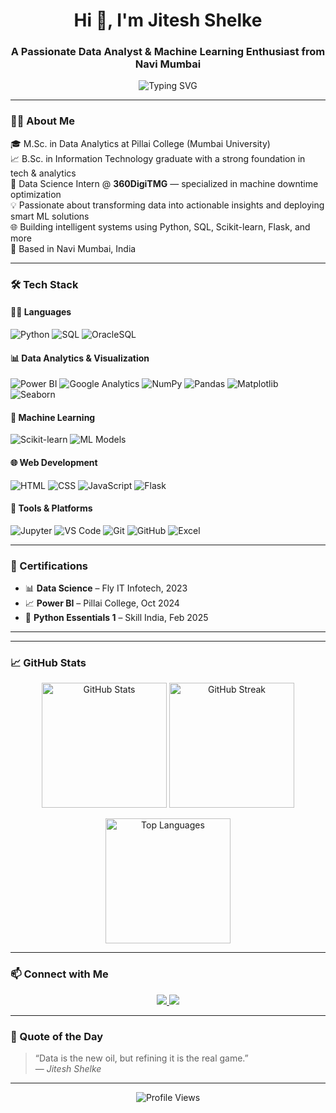 <!-- GitHub Profile README -->

<h1 align="center">Hi 👋, I'm Jitesh Shelke</h1>
<h3 align="center">A Passionate Data Analyst & Machine Learning Enthusiast from Navi Mumbai</h3>

<p align="center">
  <img src="https://readme-typing-svg.herokuapp.com?font=Fira+Code&weight=610&size=22&pause=1000&center=true&vCenter=true&width=600&lines=DDDDDDDData+Analyst+%7C+ML+Explorer+%7C+Python+%7C+Power+BI+%7C+SQL;Welcome+to+my+GitHub+profile!" alt="Typing SVG" />
</p>

---

### 🧑‍🎓 About Me

🎓 M.Sc. in Data Analytics at Pillai College (Mumbai University)  
📈 B.Sc. in Information Technology graduate with a strong foundation in tech & analytics  
💼 Data Science Intern @ **360DigiTMG** — specialized in machine downtime optimization  
💡 Passionate about transforming data into actionable insights and deploying smart ML solutions  
🌐 Building intelligent systems using Python, SQL, Scikit-learn, Flask, and more  
📍 Based in Navi Mumbai, India

---

### 🛠️ Tech Stack

#### 👨‍💻 Languages
![Python](https://img.shields.io/badge/-Python-3776AB?logo=python&logoColor=white&style=flat-square)
![SQL](https://img.shields.io/badge/-SQL-4479A1?logo=postgresql&logoColor=white&style=flat-square)
![OracleSQL](https://img.shields.io/badge/-OracleSQL-F80000?logo=oracle&logoColor=white&style=flat-square)

#### 📊 Data Analytics & Visualization
![Power BI](https://img.shields.io/badge/-Power%20BI-F2C811?logo=powerbi&logoColor=black&style=flat-square)
![Google Analytics](https://img.shields.io/badge/-Google%20Analytics-E37400?logo=googleanalytics&logoColor=white&style=flat-square)
![NumPy](https://img.shields.io/badge/-NumPy-013243?logo=numpy&logoColor=white&style=flat-square)
![Pandas](https://img.shields.io/badge/-Pandas-150458?logo=pandas&logoColor=white&style=flat-square)
![Matplotlib](https://img.shields.io/badge/-Matplotlib-20639B?logo=plotly&logoColor=white&style=flat-square)
![Seaborn](https://img.shields.io/badge/-Seaborn-2D3E50?style=flat-square)

#### 🤖 Machine Learning
![Scikit-learn](https://img.shields.io/badge/-Scikit--learn-F7931E?logo=scikit-learn&logoColor=white&style=flat-square)
![ML Models](https://img.shields.io/badge/-Regression|Classification|Clustering-blueviolet?style=flat-square)

#### 🌐 Web Development
![HTML](https://img.shields.io/badge/-HTML-E34F26?logo=html5&logoColor=white&style=flat-square)
![CSS](https://img.shields.io/badge/-CSS-1572B6?logo=css3&logoColor=white&style=flat-square)
![JavaScript](https://img.shields.io/badge/-JavaScript-F7DF1E?logo=javascript&logoColor=black&style=flat-square)
![Flask](https://img.shields.io/badge/-Flask-000000?logo=flask&logoColor=white&style=flat-square)


#### 💼 Tools & Platforms
![Jupyter](https://img.shields.io/badge/-Jupyter-F37626?logo=jupyter&logoColor=white&style=flat-square)
![VS Code](https://img.shields.io/badge/-VS%20Code-007ACC?logo=visual-studio-code&logoColor=white&style=flat-square)
![Git](https://img.shields.io/badge/-Git-F05032?logo=git&logoColor=white&style=flat-square)
![GitHub](https://img.shields.io/badge/-GitHub-181717?logo=github&logoColor=white&style=flat-square)
![Excel](https://img.shields.io/badge/-MS%20Excel-217346?logo=microsoft-excel&logoColor=white&style=flat-square)

---


### 📜 Certifications

- 📊 **Data Science** – Fly IT Infotech, 2023  
- 📈 **Power BI** – Pillai College, Oct 2024  
- 🐍 **Python Essentials 1** – Skill India, Feb 2025

---

---

### 📈 GitHub Stats

<p align="center">
  <img src="https://github-readme-stats.vercel.app/api?username=JiteshShelke&show_icons=true&theme=tokyonight" alt="GitHub Stats" height="200"/>
  <img src="https://github-readme-streak-stats.herokuapp.com/?user=JiteshShelke&theme=tokyonight" alt="GitHub Streak" height="200"/>
</p>

<p align="center">
  <img src="https://github-readme-stats.vercel.app/api/top-langs/?username=JiteshShelke&layout=compact&theme=tokyonight" alt="Top Languages" height="200"/>
</p>


---

### 📫 Connect with Me

<p align="center">
  <a href="https://www.linkedin.com/in/jitesh-shelke/" target="_blank">
    <img src="https://img.shields.io/badge/LinkedIn-blue?style=for-the-badge&logo=linkedin&logoColor=white" />
  </a>
  <a href="https://github.com/JiteshShelke" target="_blank">
    <img src="https://img.shields.io/badge/GitHub-black?style=for-the-badge&logo=github&logoColor=white" />
  </a>
</p>

---

### 💬 Quote of the Day

> “Data is the new oil, but refining it is the real game.”  
> — *Jitesh Shelke*

---

<p align="center">
  <img src="https://komarev.com/ghpvc/?username=JiteshShelke&style=flat-square&color=blue" alt="Profile Views" />
</p>
